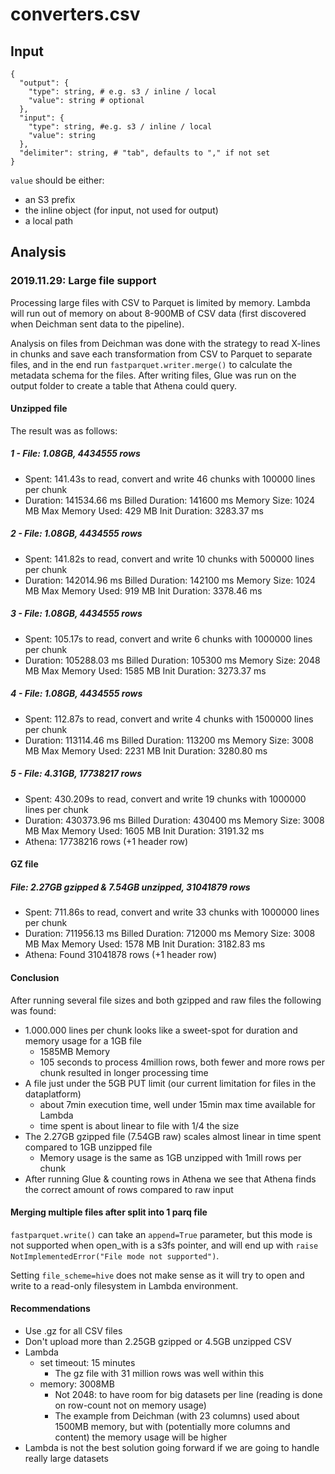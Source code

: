 # converters.csv

## Input
```
{
  "output": {
    "type": string, # e.g. s3 / inline / local
    "value": string # optional
  },
  "input": {
    "type": string, #e.g. s3 / inline / local
    "value": string
  },
  "delimiter": string, # "tab", defaults to "," if not set
}
```

`value` should be either:
- an S3 prefix
- the inline object (for input, not used for output)
- a local path

## Analysis

### 2019.11.29: Large file support
Processing large files with CSV to Parquet is limited by memory. Lambda will run
out of memory on about 8-900MB of CSV data (first discovered when Deichman sent
data to the pipeline).

Analysis on files from Deichman was done with the strategy to read X-lines in
chunks and save each transformation from CSV to Parquet to separate files, and
in the end run `fastparquet.writer.merge()` to calculate the metadata schema for
the files. After writing files, Glue was run on the output folder to create a
table that Athena could query.

#### Unzipped file
The result was as follows:

##### 1 - File: 1.08GB, 4434555 rows
* Spent: 141.43s to read, convert and write 46 chunks with 100000 lines per chunk
* Duration: 141534.66 ms	Billed Duration: 141600 ms	Memory Size: 1024 MB	Max Memory Used: 429 MB	Init Duration: 3283.37 ms

##### 2 - File: 1.08GB, 4434555 rows
* Spent: 141.82s to read, convert and write 10 chunks with 500000 lines per chunk
* Duration: 142014.96 ms	Billed Duration: 142100 ms	Memory Size: 1024 MB	Max Memory Used: 919 MB	Init Duration: 3378.46 ms

##### 3 - File: 1.08GB, 4434555 rows
* Spent: 105.17s to read, convert and write 6 chunks with 1000000 lines per chunk
* Duration: 105288.03 ms	Billed Duration: 105300 ms	Memory Size: 2048 MB	Max Memory Used: 1585 MB	Init Duration: 3273.37 ms

##### 4 - File: 1.08GB, 4434555 rows
* Spent: 112.87s to read, convert and write 4 chunks with 1500000 lines per chunk
* Duration: 113114.46 ms	Billed Duration: 113200 ms	Memory Size: 3008 MB	Max Memory Used: 2231 MB	Init Duration: 3280.80 ms

##### 5 - File: 4.31GB, 17738217 rows
* Spent: 430.209s to read, convert and write 19 chunks with 1000000 lines per chunk
* Duration: 430373.96 ms	Billed Duration: 430400 ms	Memory Size: 3008 MB	Max Memory Used: 1605 MB	Init Duration: 3191.32 ms
* Athena: 17738216 rows (+1 header row)

#### GZ file

##### File: 2.27GB gzipped & 7.54GB unzipped, 31041879 rows
* Spent: 711.86s to read, convert and write 33 chunks with 1000000 lines per chunk
* Duration: 711956.13 ms	Billed Duration: 712000 ms	Memory Size: 3008 MB	Max Memory Used: 1578 MB	Init Duration: 3182.83 ms
* Athena: Found 31041878 rows (+1 header row)

#### Conclusion
After running several file sizes and both gzipped and raw files the following
was found:

* 1.000.000 lines per chunk looks like a sweet-spot for duration and memory
  usage for a 1GB file
  * 1585MB Memory
  * 105 seconds to process 4million rows, both fewer and more rows per chunk
    resulted in longer processing time
* A file just under the 5GB PUT limit (our current limitation for files in the
  dataplatform)
  * about 7min execution time, well under 15min max time available for Lambda
  * time spent is about linear to file with 1/4 the size
* The 2.27GB gzipped file (7.54GB raw) scales almost linear in time spent
  compared to 1GB unzipped file
  * Memory usage is the same as 1GB unzipped with 1mill rows per chunk
* After running Glue & counting rows in Athena we see that Athena finds the
  correct amount of rows compared to raw input

#### Merging multiple files after split into 1 parq file
`fastparquet.write()` can take an `append=True` parameter, but this mode is not
supported when open_with is a s3fs pointer, and will end up with `raise
NotImplementedError("File mode not supported")`.

Setting `file_scheme=hive` does not make sense as it will try to open and write
to a read-only filesystem in Lambda environment.

#### Recommendations
* Use .gz for all CSV files
* Don't  upload more than 2.25GB gzipped or 4.5GB unzipped CSV
* Lambda
  * set timeout: 15 minutes
    * The gz file with 31 million rows was well within this
  * memory: 3008MB
    * Not 2048: to have room for big datasets per line (reading is done on
      row-count not on memory usage)
    * The example from Deichman (with 23 columns) used about 1500MB memory, but
      with (potentially more columns and content) the memory usage will be
      higher
* Lambda is not the best solution going forward if we are going to handle really
  large datasets
